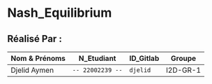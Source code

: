 # Nash_Equilibrium
## Réalisé Par :
  |   Nom & Prénoms |N_Etudiant| ID_Gitlab | Groupe |
|----------------|-------------------------------|-----------------------------|-------|
|Djelid Aymen | `-- 22002239 --` | `djelid` |  I2D-GR-1 |
